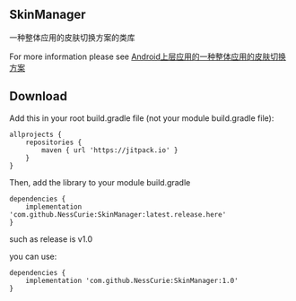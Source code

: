 ## SkinManager
一种整体应用的皮肤切换方案的类库

For more information please see 
[Android上层应用的一种整体应用的皮肤切换方案](https://nesscurie.github.io/2016/12/05/Android%E4%B8%8A%E5%B1%82%E5%BA%94%E7%94%A8%E7%9A%84%E4%B8%80%E7%A7%8D%E6%95%B4%E4%BD%93%E5%BA%94%E7%94%A8%E7%9A%84%E7%9A%AE%E8%82%A4%E5%88%87%E6%8D%A2%E6%96%B9%E6%A1%88/)

## Download
Add this in your root build.gradle file (not your module build.gradle file):
<pre><code>allprojects {
    repositories {
        maven { url 'https://jitpack.io' }
    }
}
</code></pre>

Then, add the library to your module build.gradle
<pre><code>dependencies {
    implementation 'com.github.NessCurie:SkinManager:latest.release.here'
}
</code></pre>

such as release is v1.0

you can use:
<pre><code>dependencies {
    implementation 'com.github.NessCurie:SkinManager:1.0'
}
</code></pre>